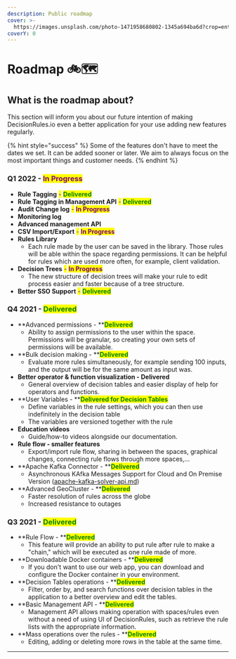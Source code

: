```yaml
---
description: Public roadmap
cover: >-
  https://images.unsplash.com/photo-1471958680802-1345a694ba6d?crop=entropy&cs=srgb&fm=jpg&ixid=MnwxOTcwMjR8MHwxfHNlYXJjaHw3fHxyb2FkfGVufDB8fHx8MTY0MjUyMzQzMA&ixlib=rb-1.2.1&q=85
coverY: 0
---
```


# Roadmap 🚲🗺️

## What is the roadmap about?

This section will inform you about our future intention of making DecisionRules.io even a better application for your use adding new features regularly.

{% hint style="success" %}
Some of the features don't have to meet the dates we set. It can be added sooner or later. We aim to always focus on the most important things and customer needs.
{% endhint %}

### Q1 2022 - <mark style="color:purple;">In Progress</mark>

* **Rule Tagging** <mark style="color:purple;">-</mark> <mark style="color:green;">**Delivered**</mark>
* **Rule Tagging in Management API** <mark style="color:purple;">-</mark> <mark style="color:green;">**Delivered**</mark>
* **Audit Change log** <mark style="color:purple;">-</mark> <mark style="color:purple;"></mark><mark style="color:purple;">**In Progress**</mark>
* **Monitoring log**
* **Advanced management API**
* **CSV Import/Export** <mark style="color:purple;">-</mark> <mark style="color:purple;"></mark><mark style="color:purple;">**In Progress**</mark>
* **Rules Library**
  * Each rule made by the user can be saved in the library. Those rules will be able within the space regarding permissions. It can be helpful for rules which are used more often, for example, client validation.
* **Decision Trees** <mark style="color:purple;">-</mark> <mark style="color:purple;"></mark><mark style="color:purple;">**In Progress**</mark>
  * The new structure of decision trees will make your rule to edit process easier and faster because of a tree structure.
* **Better SSO Support** <mark style="color:purple;">-</mark> <mark style="color:green;">**Delivered**</mark>



### Q4 2021 - <mark style="color:green;">**Delivered**</mark>

* **Advanced permissions - **<mark style="color:green;">**Delivered**</mark>
  * Ability to assign permissions to the user within the space. Permissions will be granular, so creating your own sets of permissions will be available.
* **Bulk decision making - **<mark style="color:green;">**Delivered**</mark>
  * Evaluate more rules simultaneously, for example sending 100 inputs, and the output will be for the same amount as input was.
* **Better operator & function visualization - Delivered**
  * General overview of decision tables and easier display of help for operators and functions.
* **User Variables - **<mark style="color:green;">**Delivered for Decision Tables**</mark>
  * Define variables in the rule settings, which you can then use indefinitely in the decision table&#x20;
  * The variables are versioned together with the rule
* **Education videos**
  * Guide/how-to videos alongside our documentation.
* **Rule flow - smaller features**
  * Export/import rule flow, sharing in between the spaces, graphical changes, connecting rule flows through more spaces,...
* **Apache Kafka  Connector - **<mark style="color:green;">**Delivered**</mark>
  * Asynchronous KAfka Messages Support for Cloud and On Premise Version ([apache-kafka-solver-api.md](api/apache-kafka-solver-api.md "mention"))
* **Advanced GeoCluster - **<mark style="color:green;">**Delivered**</mark>
  * Faster resolution of rules across the globe
  * Increased resistance to outages



### Q3 2021 - <mark style="color:green;">**Delivered**</mark>

* **Rule Flow - **<mark style="color:green;">**Delivered**</mark>
  * This feature will provide an ability to put rule after rule to make a "chain," which will be executed as one rule made of more.
* **Downloadable Docker containers - **<mark style="color:green;">**Delivered**</mark>
  * If you don't want to use our web app, you can download and configure the Docker container in your environment.
* **Decision Tables operations - **<mark style="color:green;">**Delivered**</mark>
  * Filter, order by, and search functions over decision tables in the application to a better overview and edit the tables.
* **Basic Management API - **<mark style="color:green;">**Delivered**</mark>
  * Management API allows making operation with spaces/rules even without a need of using UI of DecisionRules, such as retrieve the rule lists with the appropriate information.
* **Mass operations over the rules - **<mark style="color:green;">**Delivered**</mark>
  * Editing, adding or deleting more rows in the table at the same time.

****

